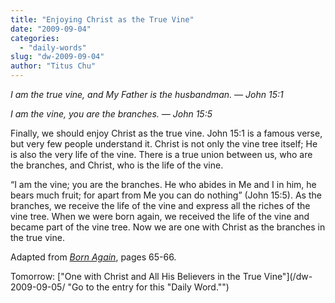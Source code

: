```yaml
---
title: "Enjoying Christ as the True Vine"
date: "2009-09-04"
categories: 
  - "daily-words"
slug: "dw-2009-09-04"
author: "Titus Chu"
---
```


_I am the true vine, and My Father is the husbandman. — John 15:1_

_I am the vine, you are the branches. — John 15:5_

Finally, we should enjoy Christ as the true vine. John 15:1 is a famous verse, but very few people understand it. Christ is not only the vine tree itself; He is also the very life of the vine. There is a true union between us, who are the branches, and Christ, who is the life of the vine.

“I am the vine; you are the branches. He who abides in Me and I in him, he bears much fruit; for apart from Me you can do nothing” (John 15:5). As the branches, we receive the life of the vine and express all the riches of the vine tree. When we were born again, we received the life of the vine and became part of the vine tree. Now we are one with Christ as the branches in the true vine.

Adapted from _[Born Again](/book-born-again/ "Go to the entry for this book.")_, pages 65-66.

Tomorrow: ["One with Christ and All His Believers in the True Vine"](/dw-2009-09-05/ "Go to the entry for this "Daily Word."")
